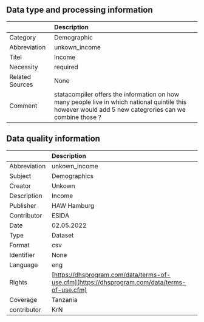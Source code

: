 ## Data type and processing information 

|                 | Description                                                                                                                                             |
|:----------------|:--------------------------------------------------------------------------------------------------------------------------------------------------------|
| Category        | Demographic                                                                                                                                             |
| Abbreviation    | unkown_income                                                                                                                                           |
| Titel           | Income                                                                                                                                                  |
| Necessity       | required                                                                                                                                                |
| Related Sources | None                                                                                                                                                    |
| Comment         | statacompiler offers the information on how many people live in which national quintile this however would add 5 new categrories can we combine those ? |

## Data quality information 

|              | Description                                                                                  |
|:-------------|:---------------------------------------------------------------------------------------------|
| Abbreviation | unkown_income                                                                                |
| Subject      | Demographics                                                                                 |
| Creator      | Unkown                                                                                       |
| Description  | Income                                                                                       |
| Publisher    | HAW Hamburg                                                                                  |
| Contributor  | ESIDA                                                                                        |
| Date         | 02.05.2022                                                                                   |
| Type         | Dataset                                                                                      |
| Format       | csv                                                                                          |
| Identifier   | None                                                                                         |
| Language     | eng                                                                                          |
| Rights       | [https://dhsprogram.com/data/terms-of-use.cfm](https://dhsprogram.com/data/terms-of-use.cfm) |
| Coverage     | Tanzania                                                                                     |
| contributor  | KrN                                                                                          |